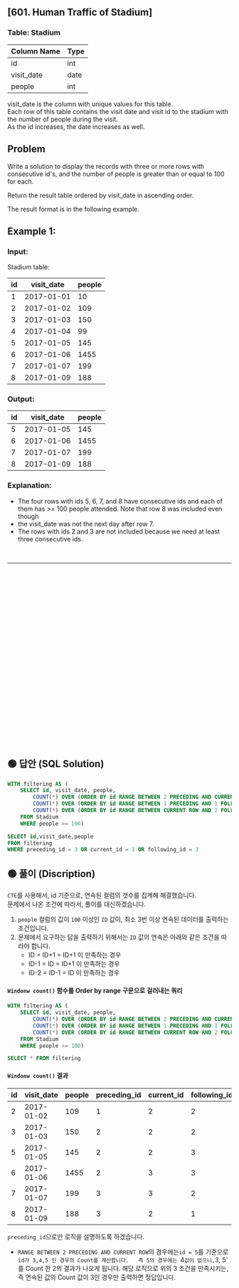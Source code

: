 ## [601. Human Traffic of Stadium]


### Table: Stadium


| Column Name   | Type    |
|---------------|---------|
| id            | int     |
| visit_date    | date    |
| people        | int     |

visit_date is the column with unique values for this table.  
Each row of this table contains the visit date and visit id to the stadium with the number of people during the visit.  
As the id increases, the date increases as well.  
 
## Problem 

Write a solution to display the records with three or more rows with consecutive id's, and the number of people is greater than or equal to 100 for each.  

Return the result table ordered by visit_date in ascending order.  

The result format is in the following example.  

 

## Example 1:

### Input: 

Stadium table:


| id   | visit_date | people    |
|------|------------|-----------|
| 1    | 2017-01-01 | 10        |
| 2    | 2017-01-02 | 109       |
| 3    | 2017-01-03 | 150       |
| 4    | 2017-01-04 | 99        |
| 5    | 2017-01-05 | 145       |
| 6    | 2017-01-06 | 1455      |
| 7    | 2017-01-07 | 199       |
| 8    | 2017-01-09 | 188       |

### Output: 

| id   | visit_date | people    |
|------|------------|-----------|
| 5    | 2017-01-05 | 145       |
| 6    | 2017-01-06 | 1455      |
| 7    | 2017-01-07 | 199       |
| 8    | 2017-01-09 | 188       |

### Explanation: 

* The four rows with ids 5, 6, 7, and 8 have consecutive ids and each of them has >= 100 people attended. Note that row 8 was included even though 
* the visit_date was not the next day after row 7.
* The rows with ids 2 and 3 are not included because we need at least three consecutive ids.


<br/>

---

<br/>
<br/>
<br/>
<br/>
<br/>
<br/>
<br/>
<br/>
<br/>
<br/>
<br/>
<br/>
<br/>
<br/>
<br/>
<br/>
<br/>
<br/>
<br/>
<br/>
<br/>
<br/>
<br/>


## 🟢 답안 (SQL Solution)

```sql
WITH filtering AS (
    SELECT id, visit_date, people,
        COUNT(*) OVER (ORDER BY id RANGE BETWEEN 2 PRECEDING AND CURRENT ROW) AS preceding_id,
        COUNT(*) OVER (ORDER BY id RANGE BETWEEN 1 PRECEDING AND 1 FOLLOWING) AS current_id,
        COUNT(*) OVER (ORDER BY id RANGE BETWEEN CURRENT ROW AND 2 FOLLOWING) AS following_id
    FROM Stadium
    WHERE people >= 100)

SELECT id,visit_date,people
FROM filtering
WHERE preceding_id = 3 OR current_id = 3 OR following_id = 3
```

## 🟢 풀이 (Discription)
`CTE`를 사용해서, id 기준으로, 연속된 컬럼의 갯수를 집계해 해결했습니다.   
문제에서 나온 조건에 따라서, 풀이를 대신하겠습니다. 

1. `people` 컬럼의 값이 `100` 이상인 `ID` 값이, 최소 3번 이상 연속된 데이터를 출력하는 조건입니다.  
2. 문제에서 요구하는 답을 출력하기 위해서는 `ID` 값의 연속은 아래와 같은 조건을 따라야 합니다.  
    * ID = ID+1 = ID+1 이 만족하는 경우
    * ID-1 = ID = ID+1 이 만족하는 경우
    * ID-2 = ID-1 = ID 이 만족하는 경우

#### `Windonw count()` 함수를 Order by range 구문으로 걸러내는 쿼리

```sql
WITH filtering AS (
    SELECT id, visit_date, people,
        COUNT(*) OVER (ORDER BY id RANGE BETWEEN 2 PRECEDING AND CURRENT ROW) AS preceding_id,
        COUNT(*) OVER (ORDER BY id RANGE BETWEEN 1 PRECEDING AND 1 FOLLOWING) AS current_id,
        COUNT(*) OVER (ORDER BY id RANGE BETWEEN CURRENT ROW AND 2 FOLLOWING) AS following_id
    FROM Stadium
    WHERE people >= 100)

SELECT * FROM filtering
```

#### `Windonw count()` 결과  

| id | visit_date | people | preceding_id | current_id | following_id |
| -- | ---------- | ------ | ------------ | ---------- | ------------ |
| 2  | 2017-01-02 | 109    | 1            | 2          | 2            |
| 3  | 2017-01-03 | 150    | 2            | 2          | 2            |
| 5  | 2017-01-05 | 145    | 2            | 2          | 3            |
| 6  | 2017-01-06 | 1455   | 2            | 3          | 3            |
| 7  | 2017-01-07 | 199    | 3            | 3          | 2            |
| 8  | 2017-01-09 | 188    | 3            | 2          | 1            |...

`preceding_id`으로만 로직을 설명하도록 하겠습니다.  
* `RANGE BETWEEN 2 PRECEDING AND CURRENT ROW`의 경우에는`id = 5`를 기준으로 `id가 3,4,5 인 경우의 Count를 계산합니다.  
    즉 5의 경우에는 `4` 값이 없으니, `3, 5`를 Count 한 2의 결과가 나오게 됩니다. 해당 로직으로 위의 3 조건을 만족시키는, 즉 연속된 값의 Count 값이 3인 경우만 출력하면 정답입니다.

